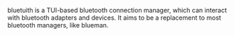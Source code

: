 bluetuith is a TUI-based bluetooth connection manager, which can interact with bluetooth adapters and devices.
It aims to be a replacement to most bluetooth managers, like blueman.
